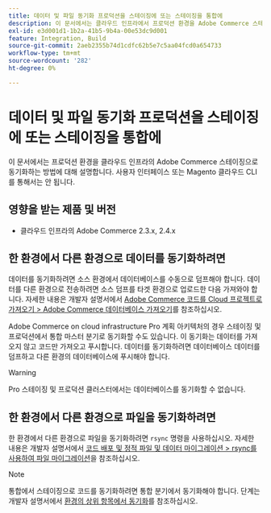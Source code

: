 ```yaml
---
title: 데이터 및 파일 동기화 프로덕션을 스테이징에 또는 스테이징을 통합에
description: 이 문서에서는 클라우드 인프라에서 프로덕션 환경을 Adobe Commerce 스테이징으로 동기화하는 방법에 대해 설명합니다. 이는 불가능합니다.
exl-id: e3d001d1-1b2a-41b5-9b4a-00e53dc9d001
feature: Integration, Build
source-git-commit: 2aeb2355b74d1cdfc62b5e7c5aa04fcd0a654733
workflow-type: tm+mt
source-wordcount: '282'
ht-degree: 0%

---
```


# 데이터 및 파일 동기화 프로덕션을 스테이징에 또는 스테이징을 통합에

이 문서에서는 프로덕션 환경을 클라우드 인프라의 Adobe Commerce 스테이징으로 동기화하는 방법에 대해 설명합니다. 사용자 인터페이스 또는 Magento 클라우드 CLI를 통해서는 안 됩니다.

## 영향을 받는 제품 및 버전

* 클라우드 인프라의 Adobe Commerce 2.3.x, 2.4.x

## 한 환경에서 다른 환경으로 데이터를 동기화하려면

데이터를 동기화하려면 소스 환경에서 데이터베이스를 수동으로 덤프해야 합니다. 데이터를 다른 환경으로 전송하려면 소스 덤프를 타겟 환경으로 업로드한 다음 가져와야 합니다. 자세한 내용은 개발자 설명서에서 [Adobe Commerce 코드를 Cloud 프로젝트로 가져오기 > Adobe Commerce 데이터베이스 가져오기](https://experienceleague.adobe.com/ko/docs/commerce-cloud-service/user-guide/develop/deploy/staging-production)를 참조하십시오.

Adobe Commerce on cloud infrastructure Pro 계획 아키텍처의 경우 스테이징 및 프로덕션에서 통합 마스터 분기로 동기화할 수도 있습니다. 이 동기화는 데이터를 가져오지 않고 코드만 가져오고 푸시합니다. 데이터를 동기화하려면 데이터베이스 데이터를 덤프하고 다른 환경의 데이터베이스에 푸시해야 합니다.

>[!WARNING]
>
>Pro 스테이징 및 프로덕션 클러스터에서는 데이터베이스를 동기화할 수 없습니다.

## 한 환경에서 다른 환경으로 파일을 동기화하려면

한 환경에서 다른 환경으로 파일을 동기화하려면 `rsync` 명령을 사용하십시오. 자세한 내용은 개발자 설명서에서 [코드 배포 및 정적 파일 및 데이터 마이그레이션 > rsync를 사용하여 파일 마이그레이션](https://experienceleague.adobe.com/ko/docs/commerce-cloud-service/user-guide/develop/deploy/staging-production#migrate-files-using-rsync)을 참조하십시오.

>[!NOTE]
>
>통합에서 스테이징으로 코드를 동기화하려면 통합 분기에서 동기화해야 합니다. 단계는 개발자 설명서에서 [환경의 상위 항목에서 동기화](/docs/commerce-cloud-service/user-guide/project/console-branches.html#sync-an-environment)를 참조하십시오.
